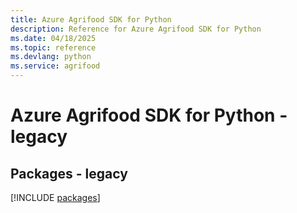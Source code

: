 ```yaml
---
title: Azure Agrifood SDK for Python
description: Reference for Azure Agrifood SDK for Python
ms.date: 04/18/2025
ms.topic: reference
ms.devlang: python
ms.service: agrifood
---
```

# Azure Agrifood SDK for Python - legacy
## Packages - legacy
[!INCLUDE [packages](agrifood-index.md)]
